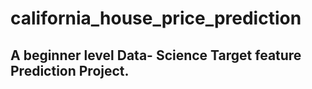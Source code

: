 # california_house_price_prediction
<h2> A beginner level Data- Science Target feature Prediction Project. </h2> 
